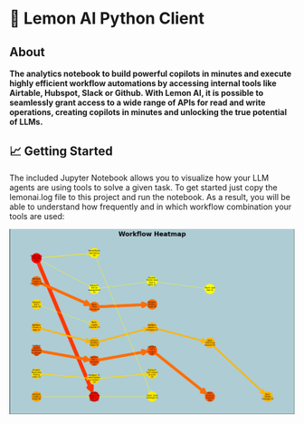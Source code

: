 # 🍋 Lemon AI Python Client

## About

**The analytics notebook to build powerful copilots in minutes and execute highly efficient workflow automations by accessing internal tools like Airtable, Hubspot, Slack or Github. With Lemon AI, it is possible to seamlessly grant access to a wide range of APIs for read and write operations, creating copilots in minutes and unlocking the true potential of LLMs.**

## 📈 Getting Started

The included Jupyter Notebook allows you to visualize how your LLM agents are using tools to solve a given task. To get started just copy the lemonai.log file to this project and run the notebook. As a result, you will be able to understand how frequently and in which workflow combination your tools are used:

![Heatmap Example](heatmap-example.png)
